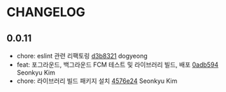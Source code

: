 # CHANGELOG

## 0.0.11
- chore: eslint 관련 리팩토링 [d3b8321](https://git.zuminternet.com/zum-portal-framework/zum-portal-core-js-project/commit/d3b832178b76eea9085a8eda26adbb6862ce42c2) dogyeong
- feat: 포그라운드, 백그라운드 FCM 테스트 및 라이브러리 빌드, 배포 [0adb594](https://git.zuminternet.com/zum-portal-framework/zum-portal-core-js-project/commit/0adb594468a7f962b7920d319e2797832f9eb4ad) Seonkyu Kim
- chore: 라이브러리 빌드 패키지 설치 [4576e24](https://git.zuminternet.com/zum-portal-framework/zum-portal-core-js-project/commit/4576e248272c6d0ad9decc40cd996a988548bd7e) Seonkyu Kim